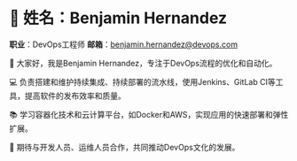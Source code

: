 # 👤 姓名：Benjamin Hernandez
**职业**：DevOps工程师
**邮箱**：benjamin.hernandez@devops.com

👋 大家好，我是Benjamin Hernandez，专注于DevOps流程的优化和自动化。

💻 负责搭建和维护持续集成、持续部署的流水线，使用Jenkins、GitLab CI等工具，提高软件的发布效率和质量。

📚 学习容器化技术和云计算平台，如Docker和AWS，实现应用的快速部署和弹性扩展。

🤝 期待与开发人员、运维人员合作，共同推动DevOps文化的发展。
